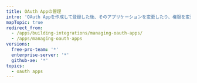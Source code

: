 ```yaml
---
title: OAuth Appの管理
intro: 'OAuth Appを作成して登録した後、そのアプリケーションを変更したり、権限を変更したり、所有権を移譲したり、アプリケーションを削除したりできます。'
mapTopic: true
redirect_from:
  - /apps/building-integrations/managing-oauth-apps/
  - /apps/managing-oauth-apps
versions:
  free-pro-team: '*'
  enterprise-server: '*'
  github-ae: '*'
topics:
  - oauth apps
---
```


